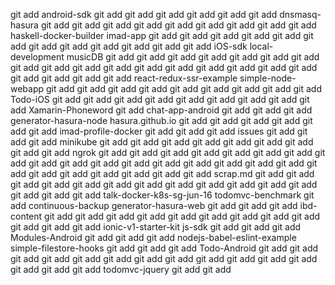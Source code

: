 git add android-sdk
git add
git add
git add
git add
git add
git add dnsmasq-hasura
git add
git add
git add
git add
git add
git add
git add
git add
git add haskell-docker-builder imad-app
git add
git add
git add
git add
git add
git add
git add
git add
git add
git add
git add
git add iOS-sdk local-development musicDB
git add
git add
git add
git add
git add
git add
git add
git add
git add
git add
git add
git add
git add
git add
git add
git add
git add
git add
git add
git add
git add react-redux-ssr-example simple-node-webapp
git add
git add
git add
git add
git add
git add
git add
git add
git add Todo-iOS
git add
git add
git add
git add
git add
git add
git add
git add
git add Xamarin-Phoneword
git add chat-app-android
git add
git add
git add generator-hasura-node hasura.github.io
git add
git add
git add
git add
git add
git add imad-profile-docker
git add
git add
git add issues
git add
git add
git add minikube
git add
git add
git add
git add
git add
git add
git add
git add
git add ngrok
git add
git add
git add
git add
git add
git add
git add
git add
git add
git add
git add
git add
git add
git add
git add
git add
git add
git add
git add
git add
git add
git add
git add
git add scrap.md
git add
git add
git add
git add
git add
git add
git add
git add
git add
git add
git add
git add
git add
git add
git add talk-docker-k8s-sg-jun-16 todomvc-benchmark
git add continuous-backup generator-hasura-web
git add
git add
git add ibd-content
git add
git add
git add
git add
git add
git add
git add
git add
git add
git add
git add
git add ionic-v1-starter-kit js-sdk
git add
git add
git add Modules-Android
git add
git add
git add nodejs-babel-eslint-example simple-filestore-hooks
git add
git add
git add Todo-Android
git add
git add
git add
git add
git add
git add
git add
git add
git add
git add
git add
git add
git add
git add
git add todomvc-jquery
git add
git add
